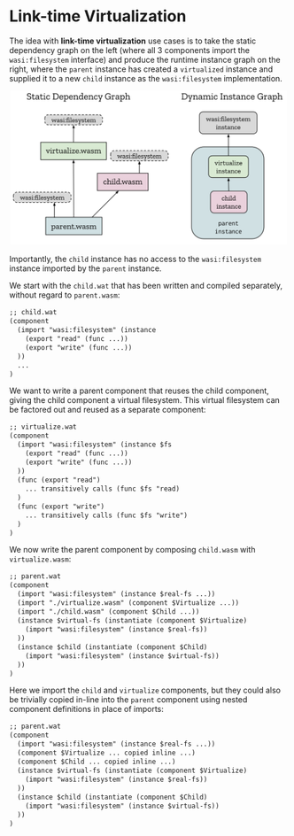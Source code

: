 # Link-time Virtualization

The idea with **link-time virtualization** use cases is to take the static
dependency graph on the left (where all 3 components import the
`wasi:filesystem` interface) and produce the runtime instance graph on the
right, where the `parent` instance has created a `virtualized` instance and
supplied it to a new `child` instance as the `wasi:filesystem` implementation.

<p align="center"><img src="./images/link-time-virtualization.svg" width="500"></p>

Importantly, the `child` instance has no access to the `wasi:filesystem`
instance imported by the `parent` instance.

We start with the `child.wat` that has been written and compiled separately,
without regard to `parent.wasm`:
```wasm
;; child.wat
(component
  (import "wasi:filesystem" (instance
    (export "read" (func ...))
    (export "write" (func ...))
  ))
  ...
)
```

We want to write a parent component that reuses the child component, giving the
child component a virtual filesystem. This virtual filesystem can be factored
out and reused as a separate component:
```wasm
;; virtualize.wat
(component
  (import "wasi:filesystem" (instance $fs
    (export "read" (func ...))
    (export "write" (func ...))
  ))
  (func (export "read")
    ... transitively calls (func $fs "read)
  )
  (func (export "write")
    ... transitively calls (func $fs "write")
  )
)
```

We now write the parent component by composing `child.wasm` with
`virtualize.wasm`:
```wasm
;; parent.wat
(component
  (import "wasi:filesystem" (instance $real-fs ...))
  (import "./virtualize.wasm" (component $Virtualize ...))
  (import "./child.wasm" (component $Child ...))
  (instance $virtual-fs (instantiate (component $Virtualize)
    (import "wasi:filesystem" (instance $real-fs))
  ))
  (instance $child (instantiate (component $Child)
    (import "wasi:filesystem" (instance $virtual-fs))
  ))
)
```
Here we import the `child` and `virtualize` components, but they could also be
trivially copied in-line into the `parent` component using nested component
definitions in place of imports:
```wasm
;; parent.wat
(component
  (import "wasi:filesystem" (instance $real-fs ...))
  (component $Virtualize ... copied inline ...)
  (component $Child ... copied inline ...)
  (instance $virtual-fs (instantiate (component $Virtualize)
    (import "wasi:filesystem" (instance $real-fs))
  ))
  (instance $child (instantiate (component $Child)
    (import "wasi:filesystem" (instance $virtual-fs))
  ))
)
```
